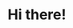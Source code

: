 ---
section: intro
title: Hi there!
description: I’m Tim and I’m a Software Engineer!
action: Contact me
---
